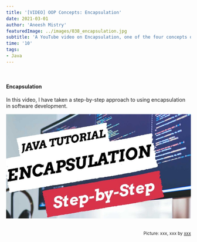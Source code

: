 ```yaml
---
title: '[VIDEO] OOP Concepts: Encapsulation'
date: 2021-03-01
author: 'Aneesh Mistry'
featuredImage: ../images/038_encapsulation.jpg
subtitle: 'A YouTube video on Encapsulation, one of the four concepts of object-orientated programming.'
time: '10'
tags:
- Java
---
```


<br>
<h4>Encapsulation</h4>
<p>
In this video, I have taken a step-by-step approach to using encapsulation in software development.

[![YouTube video link](../images/038_encapsulation.jpg)](https://www.youtube.com/watch?v=mxQetSivkqs)

</p>

<br>
<small style="float: right;" >Picture: xxx, xxx by <a target="_blank" href="http">xxx</small></a><br>